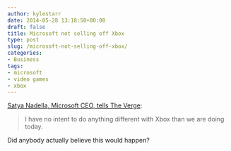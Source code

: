 ```yaml
---
author: kylestarr
date: 2014-05-28 13:18:50+00:00
draft: false
title: Microsoft not selling off Xbox
type: post
slug: /microsoft-not-selling-off-xbox/
categories:
- Business
tags:
- microsoft
- video games
- xbox
---
```


[Satya Nadella, Microsoft CEO, tells The Verge](http://mobile.theverge.com/2014/5/27/5756062/microsofts-nadella-xbox-isnt-going-anywhere):

> I have no intent to do anything different with Xbox than we are doing today.

Did anybody actually believe this would happen?
